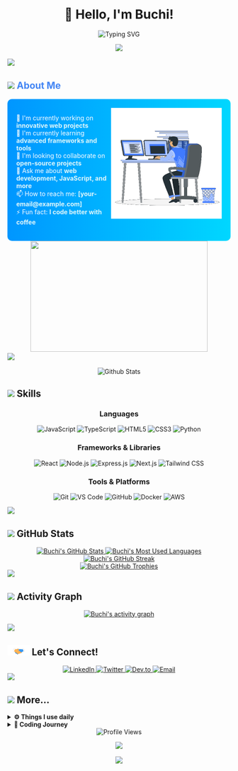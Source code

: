 # <div align="center">👋 Hello, I'm Buchi! </div>

<div align="center">
  <img src="https://readme-typing-svg.herokuapp.com?font=Fira+Code&weight=600&size=22&pause=1000&color=36BCF7FF&center=true&vCenter=true&random=false&width=440&lines=Full+Stack+Developer;Software+Engineer;Always+Learning+New+Things;Problem+Solver" alt="Typing SVG" />
</div>

<p align="center">
  <img src="https://github.com/thompsonemerson/thompsonemerson/raw/master/cover-thompson.png" />
</p>

<img src="https://user-images.githubusercontent.com/73097560/115834477-dbab4500-a447-11eb-908a-139a6edaec5c.gif">

## <img src="https://media2.giphy.com/media/QssGEmpkyEOhBCb7e1/giphy.gif?cid=ecf05e47a0n3gi1bfqntqmob8g9aid1oyj2wr3ds3mg700bl&rid=giphy.gif" width="25"> <b><span style="color: #4285F4">About Me</span></b>

<div style="background: linear-gradient(to right, #0096FF, #00D7FF); padding: 20px; border-radius: 10px; color: white;">
  <picture> <img align="right" src="https://github.com/0xAbdulKhalid/0xAbdulKhalid/raw/main/assets/mdImages/Right_Side.gif" width = 250px></picture>

  <ul style="list-style-type: none; padding-left: 0;">
    <li>🔭 I'm currently working on <b style="color: #E0F7FA;">innovative web projects</b></li>
    <li>🌱 I'm currently learning <b style="color: #E0F7FA;">advanced frameworks and tools</b></li>
    <li>👯 I'm looking to collaborate on <b style="color: #E0F7FA;">open-source projects</b></li>
    <li>💬 Ask me about <b style="color: #E0F7FA;">web development, JavaScript, and more</b></li>
    <li>📫 How to reach me: <b style="color: #E0F7FA;">[your-email@example.com]</b></li>
    <li>⚡ Fun fact: <b style="color: #E0F7FA;">I code better with coffee</b></li>
  </ul>
</div>

<div align="center">
  <img src="https://media.giphy.com/media/dWesBcTLavkZuG35MI/giphy.gif" width="400" height="250"/>
</div>

<img src="https://user-images.githubusercontent.com/73097560/115834477-dbab4500-a447-11eb-908a-139a6edaec5c.gif">

<p align="center">
  <img src="https://raw.githubusercontent.com/mayhemantt/mayhemantt/Update/svg/Bottom.svg" alt="Github Stats" />
</p>

## <img src="https://media2.giphy.com/media/QssGEmpkyEOhBCb7e1/giphy.gif?cid=ecf05e47a0n3gi1bfqntqmob8g9aid1oyj2wr3ds3mg700bl&rid=giphy.gif" width="25"> <b>Skills</b>

<div align="center">

### Languages
![JavaScript](https://img.shields.io/badge/JavaScript-F7DF1E?style=for-the-badge&logo=javascript&logoColor=black)
![TypeScript](https://img.shields.io/badge/TypeScript-007ACC?style=for-the-badge&logo=typescript&logoColor=white)
![HTML5](https://img.shields.io/badge/HTML5-E34F26?style=for-the-badge&logo=html5&logoColor=white)
![CSS3](https://img.shields.io/badge/CSS3-1572B6?style=for-the-badge&logo=css3&logoColor=white)
![Python](https://img.shields.io/badge/Python-3776AB?style=for-the-badge&logo=python&logoColor=white)

### Frameworks & Libraries
![React](https://img.shields.io/badge/React-20232A?style=for-the-badge&logo=react&logoColor=61DAFB)
![Node.js](https://img.shields.io/badge/Node.js-43853D?style=for-the-badge&logo=node.js&logoColor=white)
![Express.js](https://img.shields.io/badge/Express.js-404D59?style=for-the-badge)
![Next.js](https://img.shields.io/badge/Next.js-000000?style=for-the-badge&logo=next.js&logoColor=white)
![Tailwind CSS](https://img.shields.io/badge/Tailwind_CSS-38B2AC?style=for-the-badge&logo=tailwind-css&logoColor=white)

### Tools & Platforms
![Git](https://img.shields.io/badge/Git-F05032?style=for-the-badge&logo=git&logoColor=white)
![VS Code](https://img.shields.io/badge/VS_Code-0078D4?style=for-the-badge&logo=visual%20studio%20code&logoColor=white)
![GitHub](https://img.shields.io/badge/GitHub-100000?style=for-the-badge&logo=github&logoColor=white)
![Docker](https://img.shields.io/badge/Docker-2496ED?style=for-the-badge&logo=docker&logoColor=white)
![AWS](https://img.shields.io/badge/AWS-232F3E?style=for-the-badge&logo=amazon-aws&logoColor=white)

</div>

<img src="https://user-images.githubusercontent.com/73097560/115834477-dbab4500-a447-11eb-908a-139a6edaec5c.gif">

## <img src="https://media.giphy.com/media/iY8CRBdQXODJSCERIr/giphy.gif" width="25"> <b>GitHub Stats</b>

<div align="center">
  <!-- GitHub Stats Card -->
  <a href="https://github.com/Buchi-dev">
    <img height="180em" src="https://github-readme-stats.vercel.app/api?username=Buchi-dev&show_icons=true&theme=tokyonight&include_all_commits=true&count_private=true&hide_border=true" alt="Buchi's GitHub Stats"/>
  </a>
  
  <!-- Most Used Languages Card -->
  <a href="https://github.com/Buchi-dev">
    <img height="180em" src="https://github-readme-stats.vercel.app/api/top-langs/?username=Buchi-dev&layout=compact&langs_count=8&theme=tokyonight&hide_border=true" alt="Buchi's Most Used Languages"/>
  </a>
  
  <br/>
  <!-- GitHub Streak Stats -->
  <a href="https://github.com/Buchi-dev">
    <img width="70%" src="https://github-readme-streak-stats.herokuapp.com?user=Buchi-dev&theme=tokyonight&hide_border=true&date_format=M%20j%5B%2C%20Y%5D" alt="Buchi's GitHub Streak"/>
  </a>
  
  <br/>
  <!-- GitHub Trophies -->
  <a href="https://github.com/Buchi-dev">
    <img width="90%" src="https://github-profile-trophy.vercel.app/?username=Buchi-dev&theme=tokyonight&no-frame=true&row=1&column=7&margin-w=5&margin-h=5" alt="Buchi's GitHub Trophies"/>
  </a>
</div>

<img src="https://user-images.githubusercontent.com/73097560/115834477-dbab4500-a447-11eb-908a-139a6edaec5c.gif">

## <img src="https://media.giphy.com/media/LnQjpWaON8nhr21vNW/giphy.gif" width="30"> <b>Activity Graph</b>

<p align="center">
  <a href="https://github.com/Buchi-dev">
    <img src="https://github-readme-activity-graph.cyclic.app/graph?username=Buchi-dev&theme=react-dark&hide_border=true&area=true" alt="Buchi's activity graph">
  </a>
</p>

<img src="https://user-images.githubusercontent.com/73097560/115834477-dbab4500-a447-11eb-908a-139a6edaec5c.gif">

## <img src="https://github.com/0xAbdulKhalid/0xAbdulKhalid/raw/main/assets/mdImages/handshake.gif" width="50"> <b>Let's Connect!</b>

<div align="center">
  <a href="https://www.linkedin.com/in/yourusername/" target="_blank">
    <img src="https://img.shields.io/badge/LinkedIn-0077B5?style=for-the-badge&logo=linkedin&logoColor=white" alt="LinkedIn">
  </a>
  <a href="https://twitter.com/yourusername" target="_blank">
    <img src="https://img.shields.io/badge/Twitter-1DA1F2?style=for-the-badge&logo=twitter&logoColor=white" alt="Twitter">
  </a>
  <a href="https://dev.to/yourusername" target="_blank">
    <img src="https://img.shields.io/badge/dev.to-0A0A0A?style=for-the-badge&logo=dev.to&logoColor=white" alt="Dev.to">
  </a>
  <a href="mailto:your-email@example.com" target="_blank">
    <img src="https://img.shields.io/badge/Email-D14836?style=for-the-badge&logo=gmail&logoColor=white" alt="Email">
  </a>
</div>

<img src="https://user-images.githubusercontent.com/73097560/115834477-dbab4500-a447-11eb-908a-139a6edaec5c.gif">

## <img src="https://media.giphy.com/media/ZCN6F3FAkwsyOGU2RS/giphy.gif" width="40"> **More...**

<details>
  <summary><b>⚙️ Things I use daily</b></summary>
  <br/>
  <div align="center">
    <table>
      <tr>
        <td align="center" width="96">
          <img src="https://techstack-generator.vercel.app/js-icon.svg" alt="JavaScript" width="65" height="65" />
          <br>JavaScript
        </td>
        <td align="center" width="96">
          <img src="https://techstack-generator.vercel.app/ts-icon.svg" alt="TypeScript" width="65" height="65" />
          <br>TypeScript
        </td>
        <td align="center" width="96">
          <img src="https://techstack-generator.vercel.app/react-icon.svg" alt="React" width="65" height="65" />
          <br>React
        </td>
        <td align="center" width="96">
          <img src="https://techstack-generator.vercel.app/github-icon.svg" alt="GitHub" width="65" height="65" />
          <br>GitHub
        </td>
        <td align="center" width="96">
          <img src="https://techstack-generator.vercel.app/aws-icon.svg" alt="AWS" width="65" height="65" />
          <br>AWS
        </td>
      </tr>
      <tr>
        <td align="center" width="96">
          <img src="https://techstack-generator.vercel.app/docker-icon.svg" alt="Docker" width="65" height="65" />
          <br>Docker
        </td>
        <td align="center" width="96">
          <img src="https://techstack-generator.vercel.app/nodejs-icon.svg" alt="Node.js" width="65" height="65" />
          <br>Node.js
        </td>
        <td align="center" width="96">
          <img src="https://techstack-generator.vercel.app/python-icon.svg" alt="Python" width="65" height="65" />
          <br>Python
        </td>
        <td align="center" width="96">
          <img src="https://techstack-generator.vercel.app/mysql-icon.svg" alt="MySQL" width="65" height="65" />
          <br>MySQL
        </td>
        <td align="center" width="96">
          <img src="https://techstack-generator.vercel.app/nginx-icon.svg" alt="Nginx" width="65" height="65" />
          <br>Nginx
        </td>
      </tr>
    </table>
  </div>
</details>

<details>
  <summary><b>🌟 Coding Journey</b></summary>
  <div>
    <samp>
      <p align="center">
        <br>
        "Programming isn't about what you know; it's about what you can figure out." <br>
        - Chris Pine
        <br>
        <br>
      </p>
      <p>
        I started my coding journey with the curiosity to build and create. What began as a hobby quickly transformed into a passion that drives me to continuously learn and improve. Every challenge is an opportunity to grow, and every project is a chance to innovate.
      </p>
    </samp>
  </div>
</details>

<div align="center">
  <img src="https://komarev.com/ghpvc/?username=Buchi-dev&style=flat-square&color=blue" alt="Profile Views">
</div>

<p align="center">
<img src="https://raw.githubusercontent.com/trinib/trinib/a5f17399d881c5651516ac633527b6d6d5bb5b58/images/marquee.svg">
</p>

<div align="center">
  <img src="https://capsule-render.vercel.app/api?type=waving&color=gradient&height=100&section=footer" width="100%"/>
</div>
